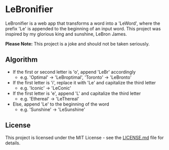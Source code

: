 # LeBronifier

LeBronifier is a web app that transforms a word into a 'LeWord', where the prefix 'Le' is appended to the beginning of an input word. This project was inspired by my glorious king and sunshine, LeBron James.

**Please Note:** This project is a joke and should not be taken seriously.

## Algorithm

* If the first or second letter is 'o', append 'LeBr' accordingly
    * e.g. 'Optimal' -> 'LeBroptimal', 'Toronto' -> 'LeBronto'
* If the first letter is 'i', replace it with 'Le' and capitalize the third letter
    * e.g. 'Iconic' -> 'LeConic'
* If the first letter is 'e', append 'L' and capitalize the third letter
    * e.g. 'Ethereal' -> 'LeThereal'
* Else, append 'Le' to the beginning of the word
    * e.g. 'Sunshine' -> 'LeSunshine'

## License

This project is licensed under the MIT License - see the [LICENSE.md](LICENSE.md) file for details.